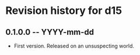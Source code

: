 # Revision history for d15

## 0.1.0.0 -- YYYY-mm-dd

* First version. Released on an unsuspecting world.
